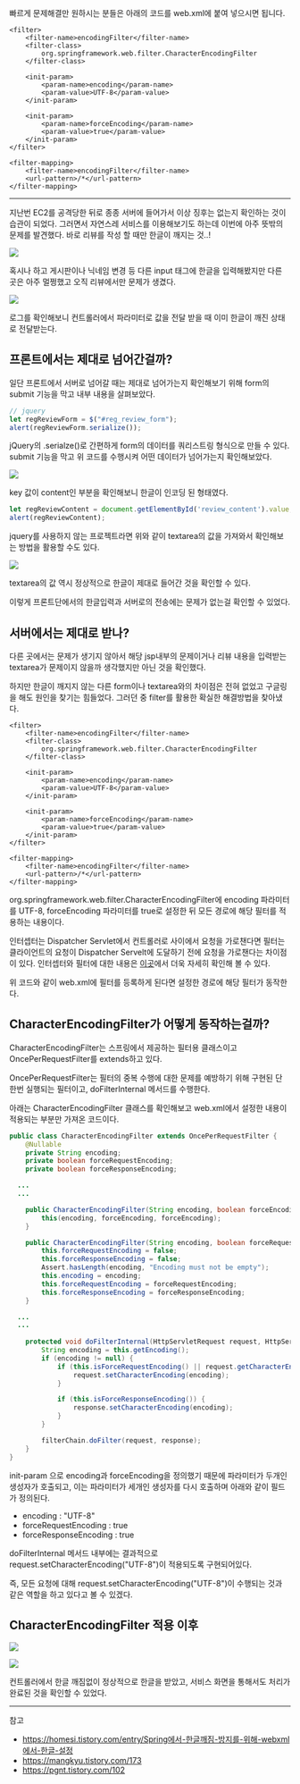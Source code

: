 빠르게 문제해결만 원하시는 분들은 아래의 코드를 web.xml에 붙여 넣으시면 됩니다.
```
<filter>
	<filter-name>encodingFilter</filter-name>
    <filter-class>
    	org.springframework.web.filter.CharacterEncodingFilter
	</filter-class>

	<init-param>
		<param-name>encoding</param-name>
		<param-value>UTF-8</param-value>
    </init-param>

	<init-param>
		<param-name>forceEncoding</param-name>
		<param-value>true</param-value>
	</init-param>
</filter>

<filter-mapping>
	<filter-name>encodingFilter</filter-name>
	<url-pattern>/*</url-pattern>
</filter-mapping>
```
---

지난번 EC2를 공격당한 뒤로 종종 서버에 들어가서 이상 징후는 없는지 확인하는 것이 습관이 되었다. 그러면서 자연스레 서비스를 이용해보기도 하는데 이번에 아주 뜻밖의 문제를 발견했다.
바로 리뷰를 작성 할 때만 한글이 깨지는 것..!

![](https://imagedelivery.net/v7-TZByhOiJbNM9RaUdzSA/fbad2c70-863e-4f48-7ad4-2c7eec36b300/public)

혹시나 하고 게시판이나 닉네임 변경 등 다른 input 태그에 한글을 입력해봤지만 다른 곳은 아주 멀쩡했고 오직 리뷰에서만 문제가 생겼다.


![](https://imagedelivery.net/v7-TZByhOiJbNM9RaUdzSA/1db8383e-fb4d-47c4-fe43-585c2a6db000/public)

로그를 확인해보니 컨트롤러에서 파라미터로 값을 전달 받을 때 이미 한글이 깨진 상태로 전달받는다.

## 프론트에서는 제대로 넘어간걸까?

일단 프론트에서 서버로 넘어갈 때는 제대로 넘어가는지 확인해보기 위해 form의 submit 기능을 막고 내부 내용을 살펴보았다.

```jsx
// jquery
let regReviewForm = $("#reg_review_form");
alert(regReviewForm.serialize());
```
jQuery의 .serialze()로 간편하게 form의 데이터를 쿼리스트링 형식으로 만들 수 있다. submit 기능을 막고 위 코드를 수행시켜 어떤 데이터가 넘어가는지 확인해보았다.

![](https://imagedelivery.net/v7-TZByhOiJbNM9RaUdzSA/68abb061-38ba-4c61-ee3c-7d83de2e0800/public)

key 값이 content인 부분을 확인해보니 한글이 인코딩 된 형태였다.


```jsx
let regReviewContent = document.getElementById('review_content').value;
alert(regReviewContent);
```

jquery를 사용하지 않는 프로젝트라면 위와 같이 textarea의 값을 가져와서 확인해보는 방법을 활용할 수도 있다.

![](https://imagedelivery.net/v7-TZByhOiJbNM9RaUdzSA/90099cd7-f94f-4dc2-acc9-75e19a731d00/public)

textarea의 값 역시 정상적으로 한글이 제대로 들어간 것을 확인할 수 있다.

이렇게 프론트단에서의 한글입력과 서버로의 전송에는 문제가 없는걸 확인할 수 있었다.

## 서버에서는 제대로 받나?

다른 곳에서는 문제가 생기지 않아서 해당 jsp내부의 문제이거나 리뷰 내용을 입력받는 textarea가 문제이지 않을까 생각했지만 아닌 것을 확인했다.

하지만 한글이 깨지지 않는 다른 form이나 textarea와의 차이점은 전혀 없었고 구글링을 해도 원인을 찾기는 힘들었다. 그러던 중 filter를 활용한 확실한 해결방법을 찾아냈다.

```
<filter>
	<filter-name>encodingFilter</filter-name>
    <filter-class>
    	org.springframework.web.filter.CharacterEncodingFilter
	</filter-class>

	<init-param>
		<param-name>encoding</param-name>
		<param-value>UTF-8</param-value>
    </init-param>

	<init-param>
		<param-name>forceEncoding</param-name>
		<param-value>true</param-value>
	</init-param>
</filter>

<filter-mapping>
	<filter-name>encodingFilter</filter-name>
	<url-pattern>/*</url-pattern>
</filter-mapping>
```

org.springframework.web.filter.CharacterEncodingFilter에 encoding 파라미터를 UTF-8, forceEncoding 파라미터를 true로 설정한 뒤 모든 경로에 해당 필터를 적용하는 내용이다.

인터셉터는 Dispatcher Servlet에서 컨트롤러로 사이에서 요청을 가로챈다면 필터는 클라이언트의 요청이 Dispatcher Servelt에 도달하기 전에 요청을 가로챈다는 차이점이 있다.
인터셉터와 필터에 대한 내용은 [이곳](https://mangkyu.tistory.com/173)에서 더욱 자세히 확인해 볼 수 있다.

위 코드와 같이 web.xml에 필터를 등록하게 된다면 설정한 경로에 해당 필터가 동작한다.

## CharacterEncodingFilter가 어떻게 동작하는걸까?

CharacterEncodingFilter는 스프링에서 제공하는 필터용 클래스이고 OncePerRequestFilter를 extends하고 있다.

OncePerRequestFilter는 필터의 중복 수행에 대한 문제를 예방하기 위해 구현된 단 한번 실행되는 필터이고, doFilterInternal 메서드를 수행한다.

아래는 CharacterEncodingFilter 클래스를 확인해보고 web.xml에서 설정한 내용이 적용되는 부분만 가져온 코드이다.


```java
public class CharacterEncodingFilter extends OncePerRequestFilter {
    @Nullable
    private String encoding;
    private boolean forceRequestEncoding;
    private boolean forceResponseEncoding;

  ...
  ...

    public CharacterEncodingFilter(String encoding, boolean forceEncoding) {
        this(encoding, forceEncoding, forceEncoding);
    }

    public CharacterEncodingFilter(String encoding, boolean forceRequestEncoding, boolean forceResponseEncoding) {
        this.forceRequestEncoding = false;
        this.forceResponseEncoding = false;
        Assert.hasLength(encoding, "Encoding must not be empty");
        this.encoding = encoding;
        this.forceRequestEncoding = forceRequestEncoding;
        this.forceResponseEncoding = forceResponseEncoding;
    }

  ...
  ...
  
    protected void doFilterInternal(HttpServletRequest request, HttpServletResponse response, FilterChain filterChain) throws ServletException, IOException {
        String encoding = this.getEncoding();
        if (encoding != null) {
            if (this.isForceRequestEncoding() || request.getCharacterEncoding() == null) {
                request.setCharacterEncoding(encoding);
            }

            if (this.isForceResponseEncoding()) {
                response.setCharacterEncoding(encoding);
            }
        }

        filterChain.doFilter(request, response);
    }
}

```
init-param 으로 encoding과 forceEncoding을 정의했기 때문에 파라미터가 두개인 생성자가 호출되고, 이는 파라미터가 세개인 생성자를 다시 호출하며 아래와 같이 필드가 정의된다.
- encoding : "UTF-8"
- forceRequestEncoding : true
- forceResponseEncoding : true

doFilterInternal 메서드 내부에는 결과적으로  request.setCharacterEncoding("UTF-8")이 적용되도록 구현되어있다.

즉, 모든 요청에 대해 request.setCharacterEncoding("UTF-8")이 수행되는 것과 같은 역할을 하고 있다고 볼 수 있겠다.

## CharacterEncodingFilter 적용 이후

![](https://imagedelivery.net/v7-TZByhOiJbNM9RaUdzSA/0c61afe6-8d05-4e85-a4e1-908ec7b5fb00/public)

![](https://imagedelivery.net/v7-TZByhOiJbNM9RaUdzSA/2298c69b-2b86-4469-89c3-ecfc04c95200/public)

컨트롤러에서 한글 깨짐없이 정상적으로 한글을 받았고, 서비스 화면을 통해서도 처리가 완료된 것을 확인할 수 있었다.



---
참고
- https://homesi.tistory.com/entry/Spring에서-한글깨짐-방지를-위해-webxml에서-한글-설정
- https://mangkyu.tistory.com/173
- https://pgnt.tistory.com/102